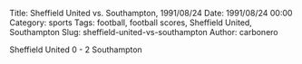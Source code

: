 Title: Sheffield United vs. Southampton, 1991/08/24
Date: 1991/08/24 00:00
Category: sports
Tags: football, football scores, Sheffield United, Southampton
Slug: sheffield-united-vs-southampton
Author: carbonero


Sheffield United 0 - 2 Southampton
